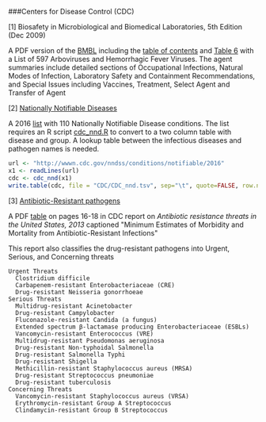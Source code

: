 ###Centers for Disease Control (CDC)

[1]  Biosafety in Microbiological and Biomedical Laboratories, 5th Edition (Dec 2009)

A PDF version of the [BMBL](http://www.cdc.gov/biosafety/publications/bmbl5) including the [table of contents](BMBL_toc.tsv) and [Table 6](BMBL_t6.tsv) with a List of 597 Arboviruses and Hemorrhagic Fever Viruses.  The agent summaries include detailed sections of Occupational Infections, Natural Modes of Infection,
Laboratory Safety and Containment Recommendations, and Special Issues including Vaccines, Treatment, Select Agent and Transfer of Agent

[2] [Nationally Notifiable Diseases](cdc_nnd.tsv)

A 2016 [list](http://wwwn.cdc.gov/nndss/conditions/notifiable/2016) with 110 Nationally Notifiable Disease conditions.
The list requires an R script [cdc_nnd.R](cdc_nnd.R) to convert to a two column table with disease and group.  A lookup table between the infectious diseases and pathogen names is needed.


```R
url <- "http://wwwn.cdc.gov/nndss/conditions/notifiable/2016"
x1 <- readLines(url)
cdc <- cdc_nnd(x1)
write.table(cdc, file = "CDC/CDC_nnd.tsv", sep="\t", quote=FALSE, row.names=FALSE)
```


[3] [Antibiotic-Resistant pathogens](cdc_ar.tsv)

A PDF [table](http://www.cdc.gov/drugresistance/threat-report-2013/pdf/ar-threats-2013-508.pdf) on pages 16-18 in CDC report on *Antibiotic resistance threats in the United States, 2013* captioned "Minimum Estimates of Morbidity and Mortality from Antibiotic-Resistant Infections"

This report also classifies the drug-resistant pathogens into Urgent, Serious, and Concerning threats

```
Urgent Threats
  Clostridium difficile
  Carbapenem-resistant Enterobacteriaceae (CRE)
  Drug-resistant Neisseria gonorrhoeae
Serious Threats
  Multidrug-resistant Acinetobacter
  Drug-resistant Campylobacter
  Fluconazole-resistant Candida (a fungus)
  Extended spectrum β-lactamase producing Enterobacteriaceae (ESBLs)
  Vancomycin-resistant Enterococcus (VRE)
  Multidrug-resistant Pseudomonas aeruginosa
  Drug-resistant Non-typhoidal Salmonella
  Drug-resistant Salmonella Typhi
  Drug-resistant Shigella
  Methicillin-resistant Staphylococcus aureus (MRSA)
  Drug-resistant Streptococcus pneumoniae
  Drug-resistant tuberculosis
Concerning Threats
  Vancomycin-resistant Staphylococcus aureus (VRSA)
  Erythromycin-resistant Group A Streptococcus
  Clindamycin-resistant Group B Streptococcus
```



